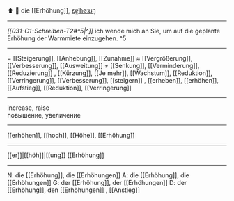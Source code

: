 
⬆️ 🔴 die [[Erhöhung]], [ɛɐ̯ˈhøːʊŋ](https://youglish.com/pronounce/Erhöhung/german)

---
*[[031-C1-Schreiben-T2#^5|^]]* ich wende mich an Sie, um auf die geplante Erhöhung der Warmmiete einzugehen. ^5



---
= [[Steigerung]], [[Anhebung]], [[Zunahme]]
≈ [[Vergrößerung]], [[Verbesserung]], [[Ausweitung]]
≠ [[Senkung]], [[Verminderung]], [[Reduzierung]]
, [[Kürzung]], [[Je mehr]], [[Wachstum]], [[Reduktion]], [[Verringerung]], [[Verbesserung]], [[steigern]]
, [[erheben]], [[erhöhen]], [[Aufstieg]], [[Reduktion]], [[Verringerung]]


---
increase, raise  
повышение, увеличение

---
[[erhöhen]], [[hoch]], [[Höhe]], [[Erhöhung]]

---
[[er]]|[[höh]]|[[ung]]
[[Erhöhung]]


---
N: die [[Erhöhung]], die [[Erhöhungen]]
A: die [[Erhöhung]], die [[Erhöhungen]]
G: der [[Erhöhung]], der [[Erhöhungen]]
D: der [[Erhöhung]], den [[Erhöhungen]]
, [[Anstieg]]